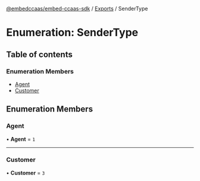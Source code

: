[@embedccaas/embed-ccaas-sdk](../README.md) / [Exports](../modules.md) / SenderType

# Enumeration: SenderType

## Table of contents

### Enumeration Members

-   [Agent](SenderType.md#agent)
-   [Customer](SenderType.md#customer)

## Enumeration Members

### Agent

• **Agent** = `1`



---

### Customer

• **Customer** = `3`


